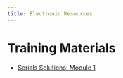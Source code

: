 ```yaml
---
title: Electronic Resources 
---
```


# Training Materials

- [Serials Solutions: Module 1](module1.html)
